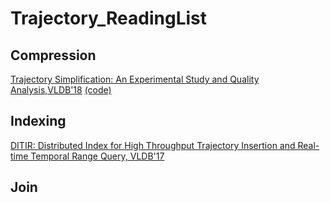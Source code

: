 # Trajectory_ReadingList

## Compression
[Trajectory Simplification: An Experimental Study and Quality Analysis,VLDB'18](http://www.vldb.org/pvldb/vol11/p934-zhang.pdf) [(code)](https://github.com/uestc-db/traj-compression)

## Indexing
[DITIR: Distributed Index for High Throughput Trajectory Insertion and Real-time Temporal Range Query, VLDB'17](http://www.vldb.org/pvldb/vol10/p1865-wang.pdf)

## Join
